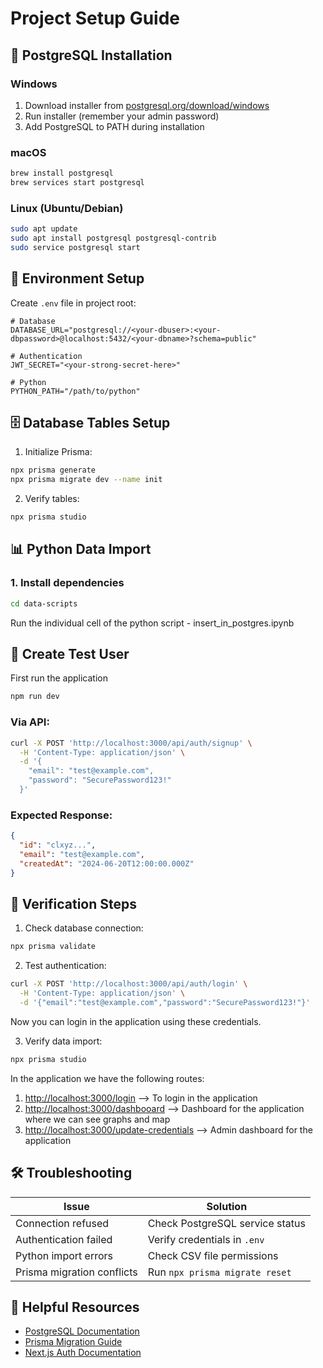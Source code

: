 # Project Setup Guide
## 🐘 PostgreSQL Installation

### Windows
1. Download installer from [postgresql.org/download/windows](https://www.postgresql.org/download/windows/)
2. Run installer (remember your admin password)
3. Add PostgreSQL to PATH during installation

### macOS
```bash
brew install postgresql
brew services start postgresql
```

### Linux (Ubuntu/Debian)
```bash
sudo apt update
sudo apt install postgresql postgresql-contrib
sudo service postgresql start
```

## 🔐 Environment Setup

Create `.env` file in project root:
```env
# Database
DATABASE_URL="postgresql://<your-dbuser>:<your-dbpassword>@localhost:5432/<your-dbname>?schema=public"

# Authentication
JWT_SECRET="<your-strong-secret-here>"

# Python
PYTHON_PATH="/path/to/python"
```

## 🗄️ Database Tables Setup

1. Initialize Prisma:
```bash
npx prisma generate
npx prisma migrate dev --name init
```

2. Verify tables:
```bash
npx prisma studio
```

## 📊 Python Data Import

### 1. Install dependencies
```bash
cd data-scripts
```
Run the individual cell of the python script - insert_in_postgres.ipynb 

## 👤 Create Test User

First run the application
```bash
npm run dev
```

### Via API:
```bash
curl -X POST 'http://localhost:3000/api/auth/signup' \
  -H 'Content-Type: application/json' \
  -d '{
    "email": "test@example.com",
    "password": "SecurePassword123!"
  }'
```

### Expected Response:
```json
{
  "id": "clxyz...",
  "email": "test@example.com",
  "createdAt": "2024-06-20T12:00:00.000Z"
}
```

## 🚦 Verification Steps

1. Check database connection:
```bash
npx prisma validate
```

2. Test authentication:
```bash
curl -X POST 'http://localhost:3000/api/auth/login' \
  -H 'Content-Type: application/json' \
  -d '{"email":"test@example.com","password":"SecurePassword123!"}'
```
Now you can login in the application using these credentials.

3. Verify data import:
```bash
npx prisma studio
```
In the application we have the following routes:
1. [http://localhost:3000/login](http://localhost:3000/login) --> To login in the application
2. [http://localhost:3000/dashbooard](http://localhost:3000/dashboard) --> Dashboard for the application where we can see graphs and map
3. [http://localhost:3000/update-credentials](http://localhost:3000/update-credentials) --> Admin dashboard for the application

## 🛠️ Troubleshooting

| Issue | Solution |
|-------|----------|
| Connection refused | Check PostgreSQL service status |
| Authentication failed | Verify credentials in `.env` |
| Python import errors | Check CSV file permissions |
| Prisma migration conflicts | Run `npx prisma migrate reset` |

## 🔗 Helpful Resources

- [PostgreSQL Documentation](https://www.postgresql.org/docs/)
- [Prisma Migration Guide](https://www.prisma.io/docs/guides/migrate)
- [Next.js Auth Documentation](https://next-auth.js.org/)
